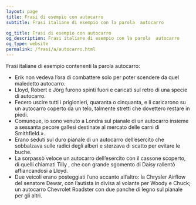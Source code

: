 ```yaml
---
layout: page
title: Frasi di esempio con autocarro 
subtitle: Frasi italiane di esempio con la parola  autocarro

og_title: Frasi di esempio con autocarro 
og_description: Frasi italiane di esempio con la parola  autocarro
og_type: website
permalink: /frasi/a/autocarro.html
---
```


Frasi italiane di esempio contenenti la parola autocarro:


- Erik non vedeva l’ora di combattere solo per poter scendere da quel maledetto autocarro.
- Lloyd, Robert e Jörg furono spinti fuori e caricati sul retro di una specie di autocarro.
- Fecero uscire tutti i prigionieri, quaranta o cinquanta, e li caricarono su un autocarro coperto da un telo, talmente stretti che dovettero restare in piedi.
- Comunque, io sono venuto a Londra sul pianale di un autocarro insieme a sessanta pecore gallesi destinate al mercato delle carni di Smithfield.».
- Erano seduti sul duro pianale di un autocarro dell’esercito che sobbalzava sulle radici degli alberi e sterzava di scatto per evitare le buche.
- La sorpassò veloce un autocarro dell’esercito con il cassone scoperto, di quelli chiamati Tilly , che con grande sgomento di Daisy rallentò affiancandosi a Lloyd.
- Due veicoli erano posteggiati l’uno accanto all’altro: la Chrysler Airflow del senatore Dewar, con l’autista in divisa al volante per Woody e Chuck; un autocarro Chevrolet Roadster con due panche di legno sul pianale per gli altri.
